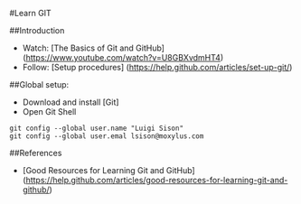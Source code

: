 #Learn GIT

##Introduction
* Watch: [The Basics of Git and GitHub] (https://www.youtube.com/watch?v=U8GBXvdmHT4)
* Follow: [Setup procedures] (https://help.github.com/articles/set-up-git/)

##Global setup:
* Download and install [Git]
* Open Git Shell
```
git config --global user.name "Luigi Sison"
git config --global user.emal lsison@moxylus.com
```


##References
* [Good Resources for Learning Git and GitHub] (https://help.github.com/articles/good-resources-for-learning-git-and-github/)
